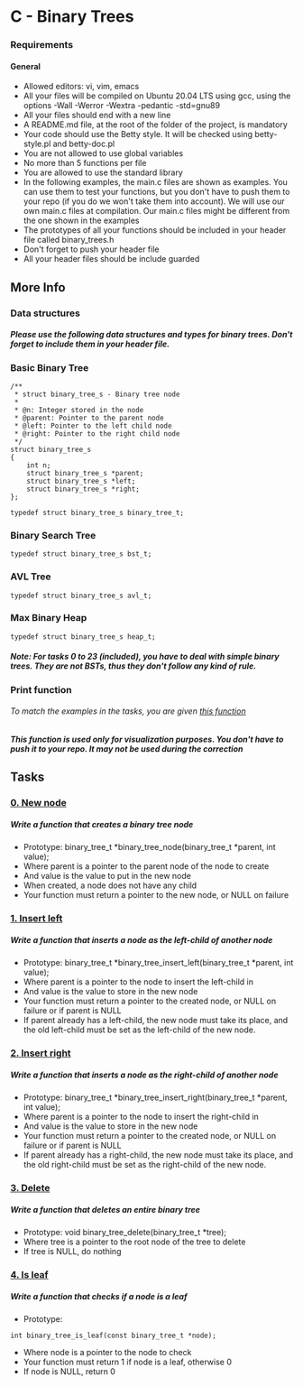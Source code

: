 # C - Binary Trees

### Requirements
#### General
- Allowed editors: vi, vim, emacs
- All your files will be compiled on Ubuntu 20.04 LTS using gcc, 
  using the options -Wall -Werror -Wextra -pedantic -std=gnu89
- All your files should end with a new line
- A README.md file, at the root of the folder of the project, is mandatory
- Your code should use the Betty style. It will be checked using betty-style.pl and betty-doc.pl
- You are not allowed to use global variables
- No more than 5 functions per file
- You are allowed to use the standard library
- In the following examples, the main.c files are shown as examples. 
  You can use them to test your functions, but you don't have to push 
  them to your repo (if you do we won't take them into account). 
  We will use our own main.c files at compilation. Our main.c files might 
  be different from the one shown in the examples
- The prototypes of all your functions should be included 
  in your header file called binary_trees.h
- Don't forget to push your header file
- All your header files should be include guarded

## More Info
### Data structures
##### Please use the following data structures and types for binary trees. Don't forget to include them in your header file.

### Basic Binary Tree

```
/**
 * struct binary_tree_s - Binary tree node
 *
 * @n: Integer stored in the node
 * @parent: Pointer to the parent node
 * @left: Pointer to the left child node
 * @right: Pointer to the right child node
 */
struct binary_tree_s
{
    int n;
    struct binary_tree_s *parent;
    struct binary_tree_s *left;
    struct binary_tree_s *right;
};

typedef struct binary_tree_s binary_tree_t;
```

### Binary Search Tree
```
typedef struct binary_tree_s bst_t;
```

### AVL Tree
```
typedef struct binary_tree_s avl_t;
```
### Max Binary Heap
```
typedef struct binary_tree_s heap_t;
```
##### Note: For tasks 0 to 23 (included), you have to deal with simple binary trees. They are not BSTs, thus they don't follow any kind of rule.

### Print function
###### To match the examples in the tasks, you are given [this function](https://github.com/hs-hq/0x1C.c/tree/main)

##### This function is used only for visualization purposes. You don't have to push it to your repo. It may not be used during the correction

## Tasks

### [0. New node](https://github.com/WennieL/holbertonschool-binary_trees/blob/main/0-binary_tree_node.c)
##### Write a function that creates a binary tree node

- Prototype: binary_tree_t *binary_tree_node(binary_tree_t *parent, int value);
- Where parent is a pointer to the parent node of the node to create
- And value is the value to put in the new node
- When created, a node does not have any child
- Your function must return a pointer to the new node, or NULL on failure

### [1. Insert left](https://github.com/WennieL/holbertonschool-binary_trees/blob/main/1-binary_tree_insert_left.c)
##### Write a function that inserts a node as the left-child of another node

- Prototype: binary_tree_t *binary_tree_insert_left(binary_tree_t *parent, int value);
- Where parent is a pointer to the node to insert the left-child in
- And value is the value to store in the new node
- Your function must return a pointer to the created node, or NULL on failure or if parent is NULL
- If parent already has a left-child, the new node must take its place, 
  and the old left-child must be set as the left-child of the new node.

### [2. Insert right](https://github.com/WennieL/holbertonschool-binary_trees/blob/main/2-binary_tree_insert_right.c)
##### Write a function that inserts a node as the right-child of another node

- Prototype: binary_tree_t *binary_tree_insert_right(binary_tree_t *parent, int value);
- Where parent is a pointer to the node to insert the right-child in
- And value is the value to store in the new node
- Your function must return a pointer to the created node, or NULL on failure or if parent is NULL
- If parent already has a right-child, the new node must take its place, 
  and the old right-child must be set as the right-child of the new node.

### [3. Delete](https://github.com/WennieL/holbertonschool-binary_trees/blob/main/3-binary_tree_delete.c)
##### Write a function that deletes an entire binary tree

- Prototype: void binary_tree_delete(binary_tree_t *tree);
- Where tree is a pointer to the root node of the tree to delete
- If tree is NULL, do nothing

### [4. Is leaf]()
##### Write a function that checks if a node is a leaf

- Prototype: 
``` 
int binary_tree_is_leaf(const binary_tree_t *node);
```
- Where node is a pointer to the node to check
- Your function must return 1 if node is a leaf, otherwise 0
- If node is NULL, return 0
